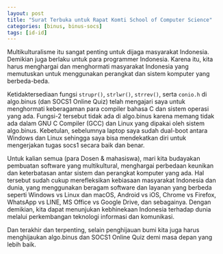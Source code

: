 ```yaml
---
layout: post
title: "Surat Terbuka untuk Rapat Komti School of Computer Science"
categories: [binus, binus-socs]
tags: [id-id]
---
```


Multikulturalisme itu sangat penting untuk dijaga masyarakat Indonesia. Demikian juga berlaku untuk para programmer Indonesia. Karena itu, kita harus menghargai dan menghormati masyarakat Indonesia yang memutuskan untuk menggunakan perangkat dan sistem komputer yang berbeda-beda.

Ketidaktersediaan fungsi `strupr()`, `strlwr()`, `strrev()`, serta `conio.h` di algo.binus (dan SOCS1 Online Quiz) telah mengajari saya untuk menghormati keberagaman para compiler bahasa C dan sistem operasi yang ada. Fungsi-2 tersebut tidak ada di algo.binus karena memang tidak ada dalam GNU C Compiler (GCC) dan Linux yang dipakai oleh sistem algo.binus. Kebetulan, sebelumnya laptop saya sudah dual-boot antara Windows dan Linux sehingga saya bisa mendekatkan diri untuk mengerjakan tugas socs1 secara baik dan benar.

Untuk kalian semua (para Dosen & mahasiswa), mari kita budayakan pembuatan software yang multikultural, menghargai perbedaan keunikan dan keterbatasan antar sistem dan perangkat komputer yang ada. Hal tersebut sudah cukup merefleksikan kebiasaan masyarakat Indonesia dan dunia, yang menggunakan beragam software dan layanan yang berbeda seperti Windows vs Linux dan macOS, Android vs iOS, Chrome vs Firefox, WhatsApp vs LINE, MS Office vs Google Drive, dan sebagainya. Dengan demikian, kita dapat menunjukan kebhinekaan Indonesia terhadap dunia melalui perkembangan teknologi informasi dan komunikasi.

Dan terakhir dan terpenting, selain penghijauan bumi kita juga harus menghijaukan algo.binus dan SOCS1 Online Quiz demi masa depan yang lebih baik.
